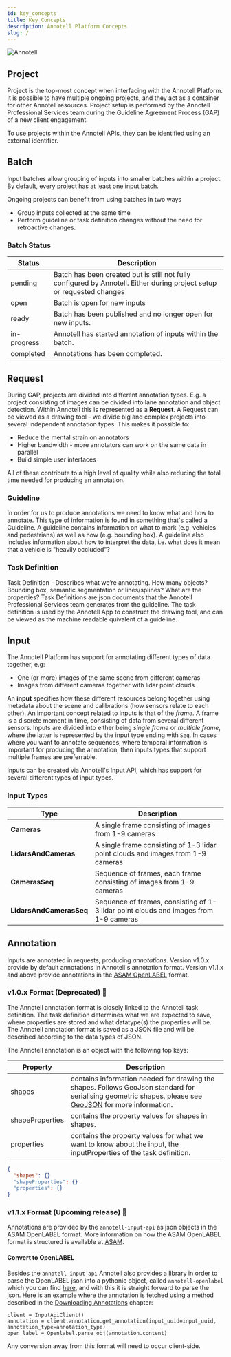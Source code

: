 ```yaml
---
id: key_concepts
title: Key Concepts
description: Annotell Platform Concepts
slug: /
---
```


![Annotell](/img/annotell-domain.png)

## Project

Project is the top-most concept when interfacing with the Annotell Platform. It is possible to have multiple ongoing projects, and they act as a container for other Annotell resources.
Project setup is performed by the Annotell Professional Services team during the Guideline Agreement Process (GAP) of a new client engagement.

To use projects within the Annotell APIs, they can be identified using an external identifier.

## Batch

Input batches allow grouping of inputs into smaller batches within a project. By default, every project has at least one input batch.

Ongoing projects can benefit from using batches in two ways

- Group inputs collected at the same time
- Perform guideline or task definition changes without the need for retroactive changes.

### Batch Status

| Status      | Description                                                                                                            |
| ----------- | ---------------------------------------------------------------------------------------------------------------------- |
| pending     | Batch has been created but is still not fully configured by Annotell. Either during project setup or requested changes |
| open        | Batch is open for new inputs                                                                                           |
| ready       | Batch has been published and no longer open for new inputs.                                                            |
| in-progress | Annotell has started annotation of inputs within the batch.                                                            |
| completed   | Annotations has been completed.                                                                                        |

## Request

During GAP, projects are divided into different annotation types. E.g. a project consisting of images can be divided into lane annotation and object detection. Within Annotell this is represented as a **Request**.
A Request can be viewed as a drawing tool - we divide big and complex projects into several independent annotation types.
This makes it possible to:

- Reduce the mental strain on annotators
- Higher bandwidth - more annotators can work on the same data in parallel
- Build simple user interfaces

All of these contribute to a high level of quality while also reducing the total time needed for producing an annotation.

### Guideline

In order for us to produce annotations we need to know what and how to annotate. This type of information is found in something that's called a Guideline. A guideline contains information on what to mark (e.g. vehicles and pedestrians) as well as how (e.g. bounding box). A guideline also includes information about how to interpret the data, i.e. what does it mean that a vehicle is "heavily occluded"?

### Task Definition

Task Definition - Describes what we’re annotating. How many objects? Bounding box, semantic segmentation or lines/splines? What are the properties? Task Definitions are json documents that the Annotell Professional Services team generates from the guideline. The task definition is used by the Annotell App to construct the drawing tool, and can be viewed as the machine readable quivalent of a guideline.

## Input

The Annotell Platform has support for annotating different types of data together, e.g:

- One (or more) images of the same scene from different cameras
- Images from different cameras together with lidar point clouds

An **input** specifies how these different resources belong together using metadata about the scene and calibrations (how sensors relate to each other). An important concept related to inputs is that of the _frame_. A frame is a discrete moment in time, consisting of data from several different sensors. Inputs are divided into either being _single frame_ or _multiple frame_, where the latter is represented by the input type ending with `Seq`. In cases where you want to annotate sequences, where temporal information is important for producing the annotation, then inputs types that support multiple frames are preferrable.


Inputs can be created via Annotell's Input API, which has support for several different types of input types.


### Input Types
| Type                           | Description                                                                           |
| -------------------------------|---------------------------------------------------------------------------------------|
| **Cameras**                    | A single frame consisting of images from 1-9 cameras                                  |
| **LidarsAndCameras**           | A single frame consisting of 1-3 lidar point clouds and images from 1-9 cameras       |
| **CamerasSeq**                 | Sequence of frames, each frame consisting of images from 1-9 cameras                  |
| **LidarsAndCamerasSeq**        | Sequence of frames, consisting of 1-3 lidar point clouds and images from 1-9 cameras  |


## Annotation

Inputs are annotated in requests, producing _annotations_. Version v1.0.x provide by default annotations in Annotell's annotation format. Version v1.1.x and above provide annotations in the [ASAM OpenLABEL](https://www.asam.net/project-detail/asam-openlabel-v100/) format.

### v1.0.x Format (Deprecated) 🚨
The Annotell annotation format is closely linked to the Annotell task definition. The task definition determines what we are expected to save, where properties are stored and what datatype(s) the properties will be. The Annotell annotation format is saved as a JSON file and will be described according to the data types of JSON.

The Annotell annotation is an object with the following top keys:

| Property        | Description                                                                                                                                                                           |
| --------------- | ------------------------------------------------------------------------------------------------------------------------------------------------------------------------------------- |
| shapes          | contains information needed for drawing the shapes. Follows GeoJson standard for serialising geometric shapes, please see [GeoJSON](https://en.wikipedia.org/wiki/GeoJSON) for more information. |
| shapeProperties | contains the property values for shapes in shapes.                                                                                                                                    |
| properties      | contains the property values for what we want to know about the input, the inputProperties of the task definition.                                                                    |

```json
{
  "shapes": {}
  "shapeProperties": {}
  "properties": {}
}
```

### v1.1.x Format (Upcoming release) 🚧
Annotations are provided by the `annotell-input-api` as json objects in the ASAM OpenLABEL format.
More information on how the ASAM OpenLABEL format is structured is available at [ASAM](https://www.asam.net/index.php?eID=dumpFile&t=f&f=3876&token=413e8c85031ae64cc35cf42d0768627514868b2f#_structure_of_the_openlabel_format).

#### Convert to OpenLABEL
Besides the `annotell-input-api` Annotell also provides a library in order to parse the OpenLABEL json into a pythonic object,
called `annotell-openlabel` which you can find [here](https://pypi.org/project/annotell-openlabel), and with this
it is straight forward to parse the json. Here is an example where the annotation is fetched using a method described in
the [Downloading Annotations](input-api/annotations.md) chapter:
```
client = InputApiClient()
annotation = client.annotation.get_annotation(input_uuid=input_uuid, annotation_type=annotation_type)
open_label = Openlabel.parse_obj(annotation.content)
```
Any conversion away from this format will need to occur client-side.